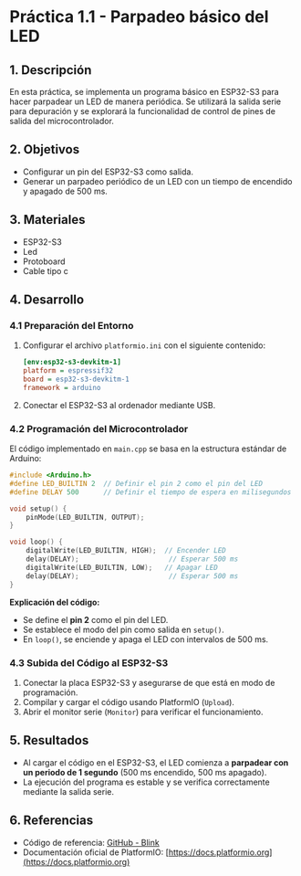 # Práctica 1.1 - Parpadeo básico del LED

## 1. Descripción
En esta práctica, se implementa un programa básico en ESP32-S3 para hacer parpadear un LED de manera periódica. Se utilizará la salida serie para depuración y se explorará la funcionalidad de control de pines de salida del microcontrolador.

## 2. Objetivos
- Configurar un pin del ESP32-S3 como salida.
- Generar un parpadeo periódico de un LED con un tiempo de encendido y apagado de 500 ms.

## 3. Materiales
- ESP32-S3
- Led
- Protoboard
- Cable tipo c

## 4. Desarrollo

### 4.1 Preparación del Entorno
1. Configurar el archivo `platformio.ini` con el siguiente contenido:
   ```ini
   [env:esp32-s3-devkitm-1]
   platform = espressif32
   board = esp32-s3-devkitm-1
   framework = arduino
   ```
2. Conectar el ESP32-S3 al ordenador mediante USB.

### 4.2 Programación del Microcontrolador
El código implementado en `main.cpp` se basa en la estructura estándar de Arduino:
```cpp
#include <Arduino.h>
#define LED_BUILTIN 2  // Definir el pin 2 como el pin del LED
#define DELAY 500      // Definir el tiempo de espera en milisegundos

void setup() {
    pinMode(LED_BUILTIN, OUTPUT);
}

void loop() {
    digitalWrite(LED_BUILTIN, HIGH);  // Encender LED
    delay(DELAY);                      // Esperar 500 ms
    digitalWrite(LED_BUILTIN, LOW);   // Apagar LED
    delay(DELAY);                      // Esperar 500 ms
}
```
**Explicación del código:**
- Se define el **pin 2** como el pin del LED.
- Se establece el modo del pin como salida en `setup()`.
- En `loop()`, se enciende y apaga el LED con intervalos de 500 ms.

### 4.3 Subida del Código al ESP32-S3
1. Conectar la placa ESP32-S3 y asegurarse de que está en modo de programación.
2. Compilar y cargar el código usando PlatformIO (`Upload`).
3. Abrir el monitor serie (`Monitor`) para verificar el funcionamiento.

## 5. Resultados
- Al cargar el código en el ESP32-S3, el LED comienza a **parpadear con un periodo de 1 segundo** (500 ms encendido, 500 ms apagado).
- La ejecución del programa es estable y se verifica correctamente mediante la salida serie.

## 6. Referencias
- Código de referencia: [GitHub - Blink](https://github.com/schacon/blink)
- Documentación oficial de PlatformIO: [https://docs.platformio.org](https://docs.platformio.org)


